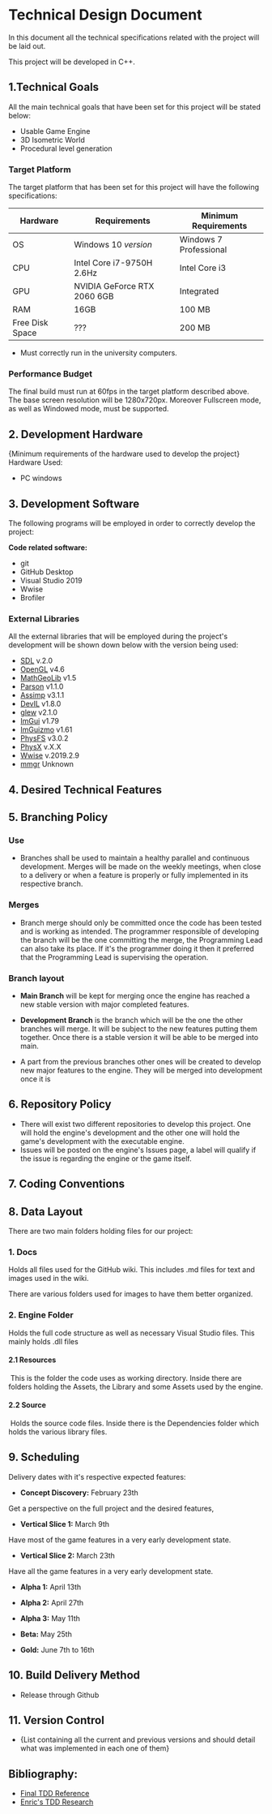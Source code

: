 # Technical Design Document
In this document all the technical specifications related with the project will be laid out. 

This project will be developed in C++.

## 1.Technical Goals

All the main technical goals that have been set for this project will be stated below:

- Usable Game Engine
- 3D Isometric World
- Procedural level generation

### Target Platform
The target platform that has been set for this project will have the following specifications:

|     Hardware    |         Requirements        |  Minimum Requirements  |
| --------------- | --------------------------- | ---------------------- |
|       OS        | Windows 10 *version*        | Windows 7 Professional |
|       CPU       | Intel Core i7-9750H 2.6Hz   | Intel Core i3          |
|       GPU       | NVIDIA GeForce RTX 2060 6GB | Integrated             |
|       RAM       | 16GB                        | 100 MB                 |
| Free Disk Space | ???                         | 200 MB                 |

- Must correctly run in the university computers.


### Performance Budget

The final build must run at 60fps in the target platform described above.
The base screen resolution will be 1280x720px. Moreover Fullscreen mode, as well as Windowed mode, must be supported.




## 2. Development Hardware
{Minimum requirements of the hardware used to develop the project}
Hardware Used:

- PC windows

## 3. Development Software
The following programs will be employed in order to correctly develop the project:

**Code related software:**

- git
- GitHub Desktop
- Visual Studio 2019
- Wwise
- Brofiler

### External Libraries
All the external libraries that will be employed during the project's development will be shown down below with the version being used:

- [SDL](https://www.sdl.com/es/) v.2.0
- [OpenGL](https://www.opengl.org//) v4.6
- [MathGeoLib](https://github.com/juj/MathGeoLib) v1.5
- [Parson](https://github.com/kgabis/parson) v1.1.0
- [Assimp](https://www.assimp.org/) v3.1.1
- [DevIL](http://openil.sourceforge.net/) v1.8.0
- [glew](http://glew.sourceforge.net/) v2.1.0
- [ImGui](https://github.com/ocornut/imgui) v1.79
- [ImGuizmo](https://github.com/CedricGuillemet/ImGuizmo) v1.61
- [PhysFS](https://icculus.org/physfs/) v3.0.2
- [PhysX](https://github.com/NVIDIAGameWorks/PhysX) v.X.X
- [Wwise](https://www.audiokinetic.com/products/wwise/) v.2019.2.9
- [mmgr](https://github.com/RIscRIpt/mmgr) Unknown


## 4. Desired Technical Features







## 5. Branching Policy

### Use

- Branches shall be used to maintain a healthy parallel and continuous development. Merges will be made on the weekly meetings, when close to a delivery or when a feature is properly or fully implemented in its respective branch.

### Merges

- Branch merge should only be committed once the code has been tested and is working as intended. The programmer responsible of developing the branch will be the one committing the merge, the Programming Lead can also take its place. If it's the programmer doing it then it preferred that the Programming Lead is supervising the operation.

### Branch layout

- **Main Branch** will be kept for merging once the engine has reached a new stable version with major completed features.

- **Development Branch** is the branch which will be the one the other branches will merge. It will be subject to the new features putting them together. Once there is a stable version it will be able to be merged into main.

- A part from the previous branches other ones will be created to develop new major features to the engine. They will be merged into development once it is

## 6. Repository Policy

- There will exist two different repositories to develop this project. One will hold the engine's development and the other one will hold the game's development with the executable engine.
- Issues will be posted on the engine's Issues page, a label will qualify if the issue is regarding the engine or the game itself.



## 7. Coding Conventions



## 8. Data Layout

There are two main folders holding files for our project:

### 1. Docs

Holds all files used for the GitHub wiki. This includes .md files for text and images used in the wiki.

There are various folders used for images to have them better organized.

### 2. Engine Folder

Holds the full code structure as well as necessary Visual Studio files. This mainly holds .dll files

#### 	2.1 Resources

​		This is the folder the code uses as working directory. Inside there are folders holding the Assets, the Library and some Assets used by the engine.

#### 	2.2 Source

​		Holds the source code files. Inside there is the Dependencies folder which holds the various library files.



## 9. Scheduling

Delivery dates with it's respective expected features:

- **Concept Discovery:** February 23th

Get a perspective on the full project and the desired features, 

- **Vertical Slice 1:**  March 9th

Have most of the game features in a very early development state.

- **Vertical Slice 2:**  March 23th

Have all the game features in a very early development state.

- **Alpha 1:**  April 13th

- **Alpha 2:**  April 27th

- **Alpha 3:**  May 11th

- **Beta:** May 25th

- **Gold:** June 7th to 16th 



## 10. Build Delivery Method

- Release through Github

## 11. Version Control

- {List containing all the current and previous versions and should detail what was implemented in each one of them}

## Bibliography:

- [Final TDD Reference](https://github.com/DevCrumbs/Warcraft-II/wiki/7.-Tech-Design-Document)
- [Enric's TDD Research](https://github.com/EnricGDV/Research-TDD)

